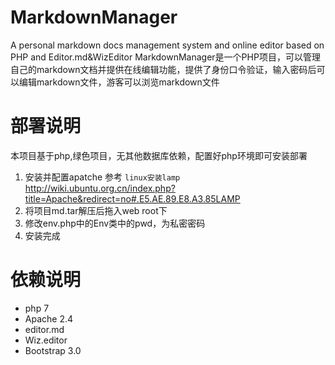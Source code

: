 
# MarkdownManager
A personal markdown docs management system and online editor based on PHP and Editor.md&amp;WizEditor
MarkdownManager是一个PHP项目，可以管理自己的markdown文档并提供在线编辑功能，提供了身份口令验证，输入密码后可以编辑markdown文件，游客可以浏览markdown文件

# 部署说明
本项目基于php,绿色项目，无其他数据库依赖，配置好php环境即可安装部署

1. 安装并配置apatche 参考 `linux安装lamp` http://wiki.ubuntu.org.cn/index.php?title=Apache&redirect=no#.E5.AE.89.E8.A3.85LAMP
2. 将项目md.tar解压后拖入web root下
3. 修改env.php中的Env类中的pwd，为私密密码
4. 安装完成

# 依赖说明

* php 7
* Apache 2.4
* editor.md
* Wiz.editor
* Bootstrap 3.0
